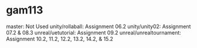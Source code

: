# gam113
master: Not Used unity/rollaball: Assignment 06.2 unity/unity02: Assignment 07.2 &amp; 08.3 unreal/uetutorial: Assignment 09.2 unreal/unrealtournament: Assignment 10.2, 11.2, 12.2, 13.2, 14.2, &amp; 15.2
